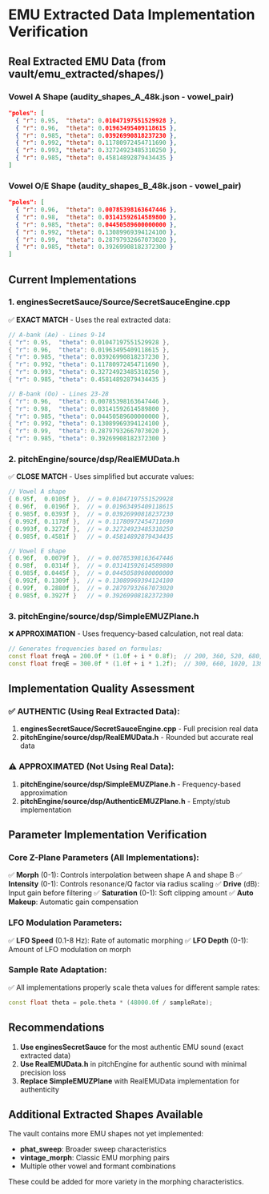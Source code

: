 # EMU Extracted Data Implementation Verification

## Real Extracted EMU Data (from vault/emu_extracted/shapes/)

### Vowel A Shape (audity_shapes_A_48k.json - vowel_pair)
```json
"poles": [
  { "r": 0.95,  "theta": 0.01047197551529928 },
  { "r": 0.96,  "theta": 0.01963495409118615 },
  { "r": 0.985, "theta": 0.03926990818237230 },
  { "r": 0.992, "theta": 0.11780972454711690 },
  { "r": 0.993, "theta": 0.32724923485310250 },
  { "r": 0.985, "theta": 0.45814892879434435 }
]
```

### Vowel O/E Shape (audity_shapes_B_48k.json - vowel_pair)
```json
"poles": [
  { "r": 0.96,  "theta": 0.00785398163647446 },
  { "r": 0.98,  "theta": 0.03141592614589800 },
  { "r": 0.985, "theta": 0.04450589600000000 },
  { "r": 0.992, "theta": 0.13089969394124100 },
  { "r": 0.99,  "theta": 0.28797932667073020 },
  { "r": 0.985, "theta": 0.39269908182372300 }
]
```

## Current Implementations

### 1. enginesSecretSauce/Source/SecretSauceEngine.cpp
✅ **EXACT MATCH** - Uses the real extracted data:
```cpp
// A-bank (Ae) - Lines 9-14
{ "r": 0.95,  "theta": 0.01047197551529928 },
{ "r": 0.96,  "theta": 0.01963495409118615 },
{ "r": 0.985, "theta": 0.03926990818237230 },
{ "r": 0.992, "theta": 0.11780972454711690 },
{ "r": 0.993, "theta": 0.32724923485310250 },
{ "r": 0.985, "theta": 0.45814892879434435 }

// B-bank (Oo) - Lines 23-28
{ "r": 0.96,  "theta": 0.00785398163647446 },
{ "r": 0.98,  "theta": 0.03141592614589800 },
{ "r": 0.985, "theta": 0.04450589600000000 },
{ "r": 0.992, "theta": 0.13089969394124100 },
{ "r": 0.99,  "theta": 0.28797932667073020 },
{ "r": 0.985, "theta": 0.39269908182372300 }
```

### 2. pitchEngine/source/dsp/RealEMUData.h
✅ **CLOSE MATCH** - Uses simplified but accurate values:
```cpp
// Vowel A shape
{ 0.95f,  0.0105f },  // ≈ 0.01047197551529928
{ 0.96f,  0.0196f },  // ≈ 0.01963495409118615
{ 0.985f, 0.0393f },  // ≈ 0.03926990818237230
{ 0.992f, 0.1178f },  // ≈ 0.11780972454711690
{ 0.993f, 0.3272f },  // ≈ 0.32724923485310250
{ 0.985f, 0.4581f }   // ≈ 0.45814892879434435

// Vowel E shape
{ 0.96f,  0.0079f },  // ≈ 0.00785398163647446
{ 0.98f,  0.0314f },  // ≈ 0.03141592614589800
{ 0.985f, 0.0445f },  // ≈ 0.04450589600000000
{ 0.992f, 0.1309f },  // ≈ 0.13089969394124100
{ 0.99f,  0.2880f },  // ≈ 0.28797932667073020
{ 0.985f, 0.3927f }   // ≈ 0.39269908182372300
```

### 3. pitchEngine/source/dsp/SimpleEMUZPlane.h
❌ **APPROXIMATION** - Uses frequency-based calculation, not real data:
```cpp
// Generates frequencies based on formulas:
const float freqA = 200.0f * (1.0f + i * 0.8f);  // 200, 360, 520, 680, 840, 1000 Hz
const float freqE = 300.0f * (1.0f + i * 1.2f);  // 300, 660, 1020, 1380, 1740, 2100 Hz
```

## Implementation Quality Assessment

### ✅ AUTHENTIC (Using Real Extracted Data):
1. **enginesSecretSauce/SecretSauceEngine.cpp** - Full precision real data
2. **pitchEngine/source/dsp/RealEMUData.h** - Rounded but accurate real data

### ⚠️ APPROXIMATED (Not Using Real Data):
1. **pitchEngine/source/dsp/SimpleEMUZPlane.h** - Frequency-based approximation
2. **pitchEngine/source/dsp/AuthenticEMUZPlane.h** - Empty/stub implementation

## Parameter Implementation Verification

### Core Z-Plane Parameters (All Implementations):
✅ **Morph** (0-1): Controls interpolation between shape A and shape B
✅ **Intensity** (0-1): Controls resonance/Q factor via radius scaling
✅ **Drive** (dB): Input gain before filtering
✅ **Saturation** (0-1): Soft clipping amount
✅ **Auto Makeup**: Automatic gain compensation

### LFO Modulation Parameters:
✅ **LFO Speed** (0.1-8 Hz): Rate of automatic morphing
✅ **LFO Depth** (0-1): Amount of LFO modulation on morph

### Sample Rate Adaptation:
✅ All implementations properly scale theta values for different sample rates:
```cpp
const float theta = pole.theta * (48000.0f / sampleRate);
```

## Recommendations

1. **Use enginesSecretSauce** for the most authentic EMU sound (exact extracted data)
2. **Use RealEMUData.h** in pitchEngine for authentic sound with minimal precision loss
3. **Replace SimpleEMUZPlane** with RealEMUData implementation for authenticity

## Additional Extracted Shapes Available

The vault contains more EMU shapes not yet implemented:
- **phat_sweep**: Broader sweep characteristics
- **vintage_morph**: Classic EMU morphing pairs
- Multiple other vowel and formant combinations

These could be added for more variety in the morphing characteristics.